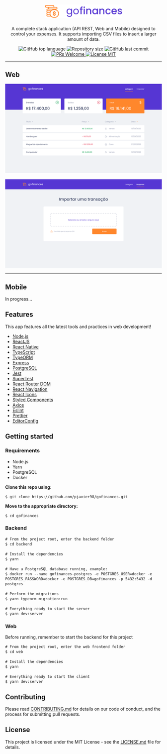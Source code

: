 <h1 align="center">
<img src="frontend/src/assets/logo.svg"
alt="GoFinances" width="250"/>
</h1>

<p align="center">A complete stack application (API REST, Web and Mobile) designed to control your expenses. It supports importing CSV files to insert a larger amount of data.</p>

<p align="center" color="">
  <img alt="GitHub top language" src="https://img.shields.io/github/languages/top/pjavier98/gofinances">
  
  <img alt="Repository size" src="https://img.shields.io/github/repo-size/pjavier98/gofinances">
  
  <a href="https://github.com/pjavier98/gofinances/commits/master">
    <img alt="GitHub last commit" src="https://img.shields.io/github/last-commit/pjavier98/gofinances">
  </a>
  
  <a href="http://makeapullrequest.com">
    <img src="https://img.shields.io/badge/PRs-welcome-brightgreen.svg?style=flat-square" alt="PRs Welcome">
  </a>

  <a href="https://opensource.org/licenses/MIT">
    <img src="https://img.shields.io/badge/license-MIT-blue.svg?style=flat-square" alt="License MIT">
  </a>
</p>

<hr />
<h2>Web</h2>
<img src="frontend/src/assets/web/dashboard.svg" alt="Dashboard"/>

<br />
<br />

<img src="frontend/src/assets/web/import.svg" alt="Import CSV"/>

<hr />

<h2>Mobile</h2>
In progress...


## Features

This app features all the latest tools and practices in web development!

- [Node.js](https://nodejs.org/)
- [ReactJS](https://reactjs.org/)
- [React Native](https://reactnative.dev/)
- [TypeScript](https://www.typescriptlang.org/)
- [TypeORM](https://typeorm.io/#/)
- [Express](https://expressjs.com/pt-br/)
- [PostgreSQL](https://www.postgresql.org/)
- [Jest](https://jestjs.io/)
- [SuperTest](https://github.com/visionmedia/supertest)
- [React Router DOM](https://reacttraining.com/react-router/)
- [React Navigation](https://reactnavigation.org/)
- [React Icons](https://react-icons.netlify.com/#/)
- [Styled Components](https://styled-components.com/)
- [Axios](https://github.com/axios/axios)
- [Eslint](https://eslint.org/)
- [Prettier](https://prettier.io/)
- [EditorConfig](https://editorconfig.org/)

## Getting started

### Requirements
* Node.js
* Yarn
* PostgreSQL
* Docker

**Clone this repo using:**
```
$ git clone https://github.com/pjavier98/gofinances.git
```
**Move to the appropriate directory:**
```
$ cd gofinances
```
### Backend
```
# From the project root, enter the backend folder
$ cd backend

# Install the dependencies
$ yarn

# Have a PostgreSQL database running, example:
$ docker run --name gofinances-postgres -e POSTGRES_USER=docker -e POSTGRES_PASSWORD=docker -e POSTGRES_DB=gofinances -p 5432:5432 -d postgres

# Perform the migrations
$ yarn typeorm migration:run

# Everything ready to start the server
$ yarn dev:server
```

### Web
Before running, remember to start the backend for this project
```
# From the project root, enter the web frontend folder
$ cd web

# Install the dependencies
$ yarn

# Everything ready to start the client
$ yarn dev:server
```
## Contributing

Please read [CONTRIBUTING.md](CONTRIBUTING.md) for details on our code of conduct, and the process for submitting pull requests.

## License

This project is licensed under the MIT License - see the [LICENSE.md](LICENSE.md) file for details.